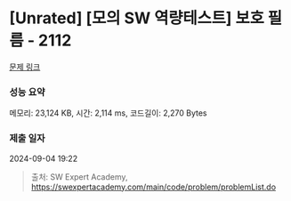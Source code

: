 # [Unrated] [모의 SW 역량테스트] 보호 필름 - 2112 

[문제 링크](https://swexpertacademy.com/main/code/problem/problemDetail.do?contestProbId=AV5V1SYKAaUDFAWu) 

### 성능 요약

메모리: 23,124 KB, 시간: 2,114 ms, 코드길이: 2,270 Bytes

### 제출 일자

2024-09-04 19:22



> 출처: SW Expert Academy, https://swexpertacademy.com/main/code/problem/problemList.do